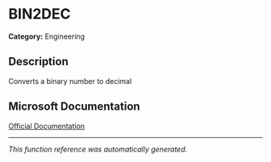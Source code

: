 # BIN2DEC

**Category:** Engineering

## Description
Converts a binary number to decimal

## Microsoft Documentation
[Official Documentation](https://support.microsoft.com//en-us/office/bin2dec-function-63905b57-b3a0-453d-99f4-647bb519cd6c)

---
*This function reference was automatically generated.*
